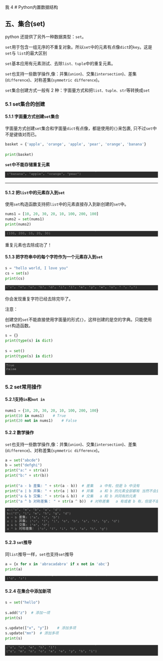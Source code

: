 ﻿我 4 # Python内置数据结构

## 五、集合(set)

python 还提供了另外一种数据类型：`set`。

`set`用于包含一组无序的不重复对象。所以`set`中的元素有点像`dict`的`key`。这是`set`与 `list`的最大区别

`set`基本应用有元素测试、去除`list、tuple`中的重复元素。

`set`也支持一些数学操作,像：并集(`union`)、交集(`intersection`)、差集(`difference`)、对称差集(`symmetric difference`)。



`set`集合创建方式一般有 2 种：字面量方式和把`list、tuple、str`等转换成`set`



### 5.1 set集合的创建

#### 5.1.1 字面量方式创建`set`集合

字面量方式创建`set`集合和字面量`dict`有点像，都是使用的`{}`来包裹, 只不过`set`中不是键值对而已。

```python
basket = {'apple', 'orange', 'apple', 'pear', 'orange', 'banana'}

print(basket)
```

**`set`中不能存储重复元素**

![](images/4-5-1.png)

------

#### 5.1.2 把`list`中的元素存入到`set`

使用`set`构造函数支持把`list`中的元素直接存入到新创建的`set`中。

```python
nums1 = [10, 20, 30, 20, 10, 100, 200, 100]
nums2 = set(nums1)
print(nums2)
```

![](images/4-5-2.png)

重复元素也去除成功了！



#### 5.1.3 把字符串中的每个字符作为一个元素存入到`set`

```python
s = "hello world, I love you"
cs = set(s)
print(cs)
```

![](images/4-5-3.png)

你会发现重复字符已经去除完毕了。



注意：

创建空的`set`不能直接使用字面量的形式`{}`，这样创建的是空的字典。只能使用`set`构造函数。

```python
s = {}
print(type(s) is dict)

s = set()
print(type(s) is dict)
```

![](images/4-5-4.png)



### 5.2 set常用操作

#### 5.2.1支持`in`和`not in`

```python
nums1 = {10, 20, 30, 20, 10, 100, 200, 100}
print(10 in nums1)    # True
print(20 not in nums1)    # False
```



#### 5.2.2 数学操作

`set`也支持一些数学操作,像：并集(`union`)、交集(`intersection`)、差集(`difference`)、对称差集(`symmetric difference`)。

```python
a = set("abcde")
b = set("defghi")
print("a:" + str(a))
print("b:" + str(b))

print("a - b 差集: " + str(a - b))  # 差集   a 中有，但是 b 中没有
print("a | b 并集: " + str(a | b))  # 并集   a 和 b 的元素全部都有 当然不会重复
print("a & b 交集: " + str(a & b))  # 交集   a 和 b 共同有的元素
print("a ^ b 对称差集： " + str(a ^ b))  # 对称差集   a 有或者 b 有，但是不是他们都有
```

![](images/4-5-5.png)

#### 5.2.3 `set`推导

同`list`推导一样，`set`也支持`set`推导

```python
a = {x for x in 'abracadabra' if x not in 'abc'}
print(a)
```

![](images/4-5-6.png)

#### 5.2.4 在集合中添加新项

```python
s = set("hello")

s.add("z")  # 添加一项
print(s)

s.update(["x", "y"])    # 添加多项
s.update("mn")  # 添加多项
print(s)
```

![](images/4-5-7.png)


